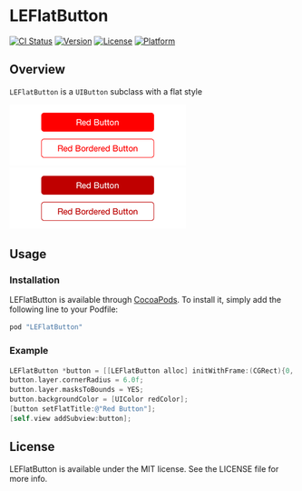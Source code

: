 # LEFlatButton

[![CI Status](http://img.shields.io/travis/efremidze/LEFlatButton.svg?style=flat)](https://travis-ci.org/efremidze/LEFlatButton)
[![Version](https://img.shields.io/cocoapods/v/LEFlatButton.svg?style=flat)](http://cocoapods.org/pods/LEFlatButton)
[![License](https://img.shields.io/cocoapods/l/LEFlatButton.svg?style=flat)](http://cocoapods.org/pods/LEFlatButton)
[![Platform](https://img.shields.io/cocoapods/p/LEFlatButton.svg?style=flat)](http://cocoapods.org/pods/LEFlatButton)

## Overview

`LEFlatButton` is a `UIButton` subclass with a flat style

![Screenshot](Screenshots/screenshot.png)
![Screenshot 2](Screenshots/screenshot2.png)

## Usage

### Installation

LEFlatButton is available through [CocoaPods](http://cocoapods.org). To install
it, simply add the following line to your Podfile:

```ruby
pod "LEFlatButton"
```

### Example

```objectivec
LEFlatButton *button = [[LEFlatButton alloc] initWithFrame:(CGRect){0, 0, 240, 40}];
button.layer.cornerRadius = 6.0f;
button.layer.masksToBounds = YES;
button.backgroundColor = [UIColor redColor];
[button setFlatTitle:@"Red Button"];
[self.view addSubview:button];
```

## License

LEFlatButton is available under the MIT license. See the LICENSE file for more info.
